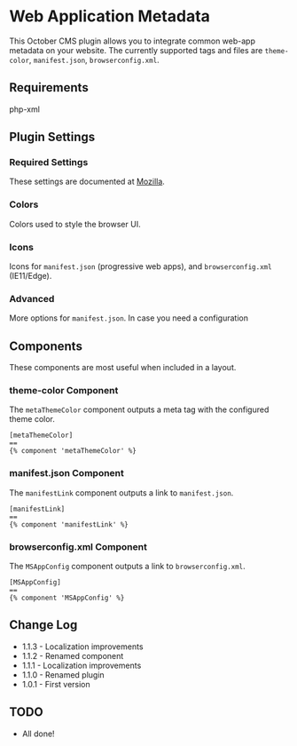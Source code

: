 # Web Application Metadata

This October CMS plugin allows you to integrate common web-app metadata on your website. The currently supported tags and files are `theme-color`, `manifest.json`, `browserconfig.xml`.

## Requirements

php-xml

## Plugin Settings

### Required Settings

These settings are documented at [Mozilla](https://developer.mozilla.org/en-US/docs/Web/Manifest).

### Colors

Colors used to style the browser UI.

### Icons

Icons for `manifest.json` (progressive web apps), and `browserconfig.xml` (IE11/Edge).

### Advanced

More options for `manifest.json`. In case you need a configuration 

## Components

These components are most useful when included in a layout.

### theme-color Component

The `metaThemeColor` component outputs a meta tag with the configured theme color.

```
[metaThemeColor]
==
{% component 'metaThemeColor' %}
```

### manifest.json Component

The `manifestLink` component outputs a link to `manifest.json`.

```
[manifestLink]
==
{% component 'manifestLink' %}
```

### browserconfig.xml Component

The `MSAppConfig` component outputs a link to `browserconfig.xml`.

```
[MSAppConfig]
==
{% component 'MSAppConfig' %}
```

## Change Log
 * 1.1.3 - Localization improvements
 * 1.1.2 - Renamed component
 * 1.1.1 - Localization improvements
 * 1.1.0 - Renamed plugin
 * 1.0.1 - First version

## TODO

 * All done!